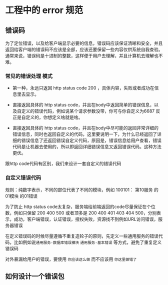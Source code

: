 # 工程中的 error 规范

## 错误码

为了定位错误，以及给客户端显示必要的信息，错误码应该保证清晰和安全，并且返回给客户端的错误码不应该是全部，应该还要保留一些内容仅供系统自我查验。通常来说，错误码是十进制的整数，这样便于用户去理解，并且计算机去理解也不难。

### 常见的错误处理 模式

- 第一种，永远只返回 http status code 200 ，具体内容，失败或者成功在信息里去显示。

- 直接返回具体的 http status code，并且在body中返回简单的错误信息，以及自定义的错误代码，例如说某个请求参数没带，你可与你自定义为6687 反正是自定义的，你想定义啥就是啥。

- 直接返回具体的 http status code，并且在body中尽可能的返回非常详细的错误信息，同时也返回自定义的代码，这里要说明一下，为什么已经返回了详细的错误信息了还返回错误自定义代码，原因是，错误信息给用户查看，错误代码是让机器去使用的，所以即返回详细错误信息又返回错误代码。这种方法更优。

跟http code代码有区别，我们来设计一套自定义的错误代码

### 自定义错误代码

规则：纯数字表示，不同的部位代表了不同的模块，例如 100101： 第10服务 的01模块 的01错误

为了防止 http status code太复杂，服务端给前端返回的code尽量保证在个位数，例如只保留 200 400 500 或者顶多是 200 400 401 403 404 500，分别表示，成功，客户端错误，认证错误，授权失败，资源找不到例如URL访问错误，服务器错误

在定义错误码的时候尽量遵循不重复造轮子的原则，先定义一些通用服务的错误代码，比如例如说`通用服务-数据库错误模块` `通用服务-基本错误` 等方式，避免了重复定义错误码

对外暴漏给用户的错误，要使用 `你应该这么做` 而不应该用 `你这里做错了`

## 如何设计一个错误包


